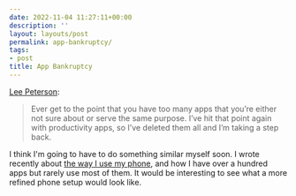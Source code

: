 ```yaml
---
date: 2022-11-04 11:27:11+00:00
description: ''
layout: layouts/post
permalink: app-bankruptcy/
tags:
- post
title: App Bankruptcy
---
```


[Lee Peterson](https://ljpuk.net/2022/11/04/declaring-app-bankruptcy-2/):

> Ever get to the point that you have too many apps that you’re either not sure about or serve the same purpose. I’ve hit that point again with productivity apps, so I’ve deleted them all and I’m taking a step back.

I think I'm going to have to do something similar myself soon. I wrote recently about [the way I use my phone](https://chrishannah.me/the-way-i-use-technology-is-changing/), and how I have over a hundred apps but rarely use most of them. It would be interesting to see what a more refined phone setup would look like.